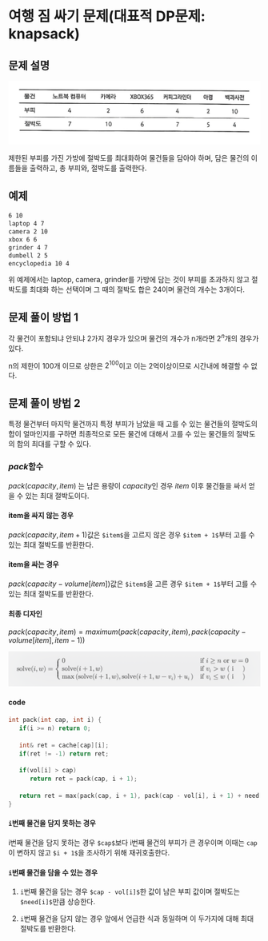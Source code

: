 # 여행 짐 싸기 문제(대표적 DP문제: knapsack)

## 문제 설명
![alt text](image.png)

제한된 부피를 가진 가방에 절박도를 최대화하여 물건들을 담아야 하며, 담은 물건의 이름들을 출력하고, 총 부피와, 절박도를 출력한다.


## 예제
```text
6 10
laptop 4 7
camera 2 10
xbox 6 6
grinder 4 7
dumbell 2 5
encyclopedia 10 4
```

위 예제에서는 laptop, camera, grinder를 가방에 담는 것이 부피를 초과하지 않고 절박도를 최대화 하는 선택이며
그 때의 절박도 합은 24이며 물건의 개수는 3개이다.

## 문제 풀이 방법 1
각 물건이 포함되냐 안되냐 2가지 경우가 있으며 물건의 개수가 n개라면 $2^{n}$개의 경우가 있다.

n의 제한이 100개 이므로 상한은 $2^{100}$이고 이는 2억이상이므로 시간내에 해결할 수 없다.

## 문제 풀이 방법 2
특정 물건부터 마지막 물건까지 특정 부피가 남았을 때 고를 수 있는 물건들의 절박도의 합이 얼마인지를 구하면 최종적으로 모든 물건에 대해서 고를 수 있는 물건들의 절박도의 합의 최대를 구할 수 있다.

### $pack$함수
$pack(capacity, item)$ 는 남은 용량이 $capacity$인 경우 $item$ 이후 물건들을 싸서 얻을 수 있는 최대 절박도이다.

#### item을 싸지 않는 경우
$pack(capacity, item + 1)$값은 `$item$`을 고르지 않은 경우 `$item + 1$`부터 고를 수 있는 최대 절박도를 반환한다.

#### item을 싸는 경우
$pack(capacity - volume[item])$값은 `$item$`을 고른 경우 `$item + 1$`부터 고를 수 있는 최대 절박도를 반환한다.

#### 최종 디자인
$pack(capacity, item) = maximum(pack(capacity, item), pack(capacity - volume[item], item - 1))$

![alt text](image-1.png)


#### code
```cpp
int pack(int cap, int i) {
   if(i >= n) return 0;

   int& ret = cache[cap][i];
   if(ret != -1) return ret;

   if(vol[i] > cap)
      return ret = pack(cap, i + 1);

   return ret = max(pack(cap, i + 1), pack(cap - vol[i], i + 1) + need[i]);
}
```
#### `i`번째 물건을 담지 못하는 경우
i번째 물건을 담지 못하는 경우 `$cap$`보다 i번째 물건의 부피가 큰 경우이며 이때는 `cap`이 변하지 않고 `$i + 1$`을 조사하기 위해 재귀호출한다.

#### `i`번째 물건을 담을 수 있는 경우
1. `i`번째 물건을 담는 경우 `$cap - vol[i]$`한 값이 남은 부피 값이며 절박도는 `$need[i]$`만큼 상승한다.

2. `i`번째 물건을 담지 않는 경우 앞에서 언급한 식과 동일하며 이 두가지에 대해 최대 절박도를 반환한다.

